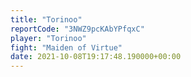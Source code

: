 ```yaml
---
title: "Torinoo"
reportCode: "3NWZ9pcKAbYPfqxC"
player: "Torinoo"
fight: "Maiden of Virtue"
date: 2021-10-08T19:17:48.190000+00:00
---
```

